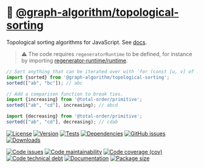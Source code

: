 :oden: [@graph-algorithm/topological-sorting](https://graph-algorithm.github.io/topological-sorting)
==

Topological sorting algorithms for JavaScript.
See [docs](https://graph-algorithm.github.io/topological-sorting/index.html).

> :warning: The code requires `regeneratorRuntime` to be defined, for instance by importing
> [regenerator-runtime/runtime](https://www.npmjs.com/package/regenerator-runtime).

```js
// Sort anything that can be iterated over with `for (const [u, v] of ...)`
import {sorted} from '@graph-algorithm/topological-sorting';
sorted(["ab", "bc"]); // abc

// Add a comparison function to break ties.
import {increasing} from '@total-order/primitive';
sorted(["ab", "cd"], increasing); // abcd

import {decreasing} from '@total-order/primitive';
sorted(["ab", "cd"], decreasing); // cdab
```

[![License](https://img.shields.io/github/license/graph-algorithm/topological-sorting.svg)](https://raw.githubusercontent.com/graph-algorithm/topological-sorting/main/LICENSE)
[![Version](https://img.shields.io/npm/v/@graph-algorithm/topological-sorting.svg)](https://www.npmjs.org/package/@graph-algorithm/topological-sorting)
[![Tests](https://img.shields.io/github/actions/workflow/status/graph-algorithm/topological-sorting/ci.yml?branch=main&event=push&label=tests)](https://github.com/graph-algorithm/topological-sorting/actions/workflows/ci.yml?query=branch:main)
[![Dependencies](https://img.shields.io/librariesio/github/graph-algorithm/topological-sorting.svg)](https://github.com/graph-algorithm/topological-sorting/network/dependencies)
[![GitHub issues](https://img.shields.io/github/issues/graph-algorithm/topological-sorting.svg)](https://github.com/graph-algorithm/topological-sorting/issues)
[![Downloads](https://img.shields.io/npm/dm/@graph-algorithm/topological-sorting.svg)](https://www.npmjs.org/package/@graph-algorithm/topological-sorting)

[![Code issues](https://img.shields.io/codeclimate/issues/graph-algorithm/topological-sorting.svg)](https://codeclimate.com/github/graph-algorithm/topological-sorting/issues)
[![Code maintainability](https://img.shields.io/codeclimate/maintainability/graph-algorithm/topological-sorting.svg)](https://codeclimate.com/github/graph-algorithm/topological-sorting/trends/churn)
[![Code coverage (cov)](https://img.shields.io/codecov/c/gh/graph-algorithm/topological-sorting/main.svg)](https://codecov.io/gh/graph-algorithm/topological-sorting)
[![Code technical debt](https://img.shields.io/codeclimate/tech-debt/graph-algorithm/topological-sorting.svg)](https://codeclimate.com/github/graph-algorithm/topological-sorting/trends/technical_debt)
[![Documentation](https://graph-algorithm.github.io/topological-sorting/badge.svg)](https://graph-algorithm.github.io/topological-sorting/source.html)
[![Package size](https://img.shields.io/bundlephobia/minzip/@graph-algorithm/topological-sorting)](https://bundlephobia.com/result?p=@graph-algorithm/topological-sorting)
